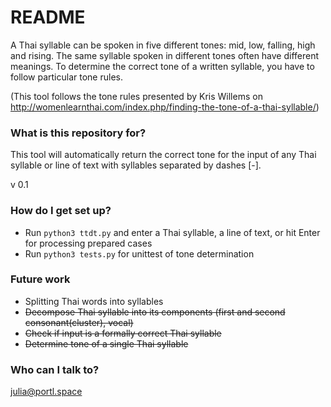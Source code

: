 # README #

A Thai syllable can be spoken in five different tones: mid, low, falling, high and rising.
The same syllable spoken in different tones often have different meanings.
To determine the correct tone of a written syllable, you have to follow particular tone rules.

(This tool follows the tone rules presented by Kris Willems on 
http://womenlearnthai.com/index.php/finding-the-tone-of-a-thai-syllable/)

### What is this repository for? ###

This tool will automatically return the correct tone for the input of any Thai syllable
or line of text with syllables separated by dashes [-].

v 0.1

### How do I get set up? ###

* Run `python3 ttdt.py` and enter a Thai syllable, a line of text, or hit Enter for processing prepared cases
* Run `python3 tests.py` for unittest of tone determination

### Future work ###

* Splitting Thai words into syllables
* ~~Decompose Thai syllable into its components (first and second consonant(cluster), vocal)~~
* ~~Check if input is a formally correct Thai syllable~~
* ~~Determine tone of a single Thai syllable~~


### Who can I talk to? ###

julia@portl.space
